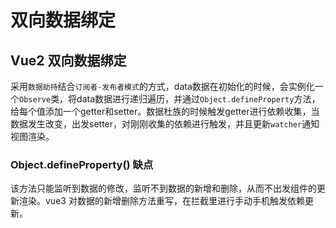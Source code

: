 

# 双向数据绑定


## Vue2 双向数据绑定
采用`数据劫持`结合`订阅者-发布者模式`的方式，data数据在初始化的时候，会实例化一个`Observe`类，将data数据进行递归遍历，并通过`Object.defineProperty`方法，给每个值添加一个getter和setter。数据杜族的时候触发getter进行依赖收集，当数据发生改变，出发setter，对刚刚收集的依赖进行触发，并且更新`watcher`通知视图渲染。


### Object.defineProperty() 缺点
该方法只能监听到数据的修改，监听不到数据的新增和删除，从而不出发组件的更新渲染。vue3 对数据的新增删除方法重写，在拦截里进行手动手机触发依赖更新。